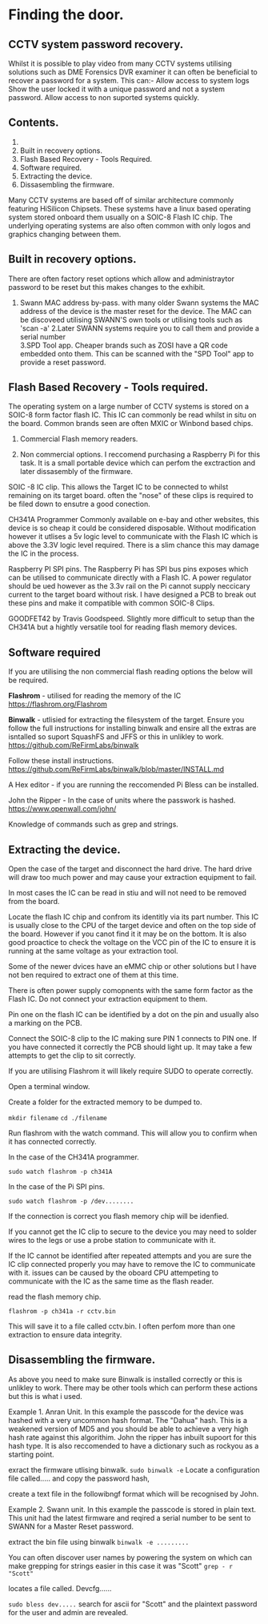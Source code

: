 # Finding the door. 
## CCTV system password recovery.

Whilst it is possible to play video from many CCTV systems utilising solutions such as DME Forensics DVR examiner it can often be beneficial to recover a password for a system.
This can:-
	Allow access to system logs
	Show the user locked it with a unique password and not a system password. 
	Allow access to non suported systems quickly. 


## Contents.
1.
2. Built in recovery options. 
3. Flash Based Recovery - Tools Required. 
4. Software required. 
5. Extracting the device.
6. Dissasembling the firmware. 

Many CCTV systems are based off of similar architecture commonly featuring HiSilicon Chipsets.
These systems have a linux based operating system stored onboard them usually on a SOIC-8 Flash IC chip. The underlying operating systems are also often common with only logos and graphics changing between them.



## Built in recovery options. 
There are often factory reset options which allow and administraytor password to be reset but this makes changes to the exhibit.
1. Swann MAC address by-pass. with many older Swann systems the MAC address of the device is the master reset for the device.
The MAC can be discoveed utilising SWANN'S own tools or utilising tools such as 'scan -a'
2.Later SWANN systems require you to call them and provide a serial number  
3.SPD Tool app. Cheaper brands such as ZOSI have a QR code embedded onto them. This can be scanned with the "SPD Tool" app to provide a reset password.

## Flash Based Recovery - Tools required. 

The operating system on a large number of CCTV systems is stored on a SOIC-8 form factor flash IC. This IC can commonly be read whilst in situ on the board. Common brands seen are often MXIC or Winbond based chips.

1. Commercial Flash memory readers. 

2. Non commercial options.
I reccomend purchasing a Raspberry Pi for this task. It is a small portable device which can perfom the exctraction and later dissasembly of the firmware. 

SOIC -8 IC clip. This allows the Target IC to be connected to whilst remaining on its target board. often the "nose" of these clips is required to be filed down to ensutre a good conection.

CH341A Programmer Commonly available on e-bay and other websites, this device is so cheap it could be considered disposable. Without modification however it utlises a 5v logic level to communicate with the Flash IC which is above the 3.3V logic level required. There is a slim chance this may damage the IC in the process.

Raspberry PI SPI pins. The Raspberry Pi has SPI bus pins exposes which can be utilised to communicate directly with a Flash IC. A power regulator should be ued however as the 3.3v rail on the Pi cannot supply neccicary current to the target board without risk. I have designed a PCB to break out these pins and make it compatible with common SOIC-8 Clips.  

GOODFET42 by Travis Goodspeed. Slightly more difficult to setup than the CH341A but a hightly versatile tool for reading flash memory devices. 

## Software required
If you are utilising the non commercial flash reading options the below will be required.

**Flashrom**  - utilised for reading the memory of the IC
https://flashrom.org/Flashrom


**Binwalk** - utlisied for extracting the filesystem of the target.
Ensure you follow the full instructions for installing binwalk and ensire all the extras are isntalled so suport SquashFS and JFFS or this in unlikley to work.
https://github.com/ReFirmLabs/binwalk

Follow these install instructions.
https://github.com/ReFirmLabs/binwalk/blob/master/INSTALL.md

A Hex editor - if you are running the reccomended Pi Bless can be installed.

John the Ripper - In the case of units where the passwork is hashed.
https://www.openwall.com/john/

Knowledge of commands such as grep and strings.

## Extracting the device. 
Open the case of the target and disconnect the hard drive. The hard drive will draw too much power and may cause your extraction equipment to fail.

In most cases the IC can be read in stiu and will not need to be removed from the board.

Locate the flash IC chip and confrom its identitly via its part number. This IC is usually close to the CPU of the target device and often on the top side of the board. However if you canot find it it may be on the bottom. It is also good proactice to check the voltage on the VCC pin of the IC to ensure it is running at the same voltage as your extraction tool.

Some of the newer dvices have an eMMC chip or other solutions but I have not ben required to extract one of them at this time.

There is often power supply comopnents with the same form factor as the Flash IC. Do not connect your extraction equipment to them.

Pin one on the flash IC can be identified by a dot on the pin and usually also a marking on the PCB.

Connect the SOIC-8 clip to the IC making sure PIN 1 connects to PIN one. If you have connected it correctly the PCB should light up. It may take a few attempts to get the clip to sit correctly.

If you are utilising Flashrom it will likely require SUDO to operate correctly.

Open a terminal window.

Create a folder for the extracted memory to be dumped to.

`mkdir filename`
`cd ./filename`

Run flashrom with the watch command. This will allow you to confirm when it has connected correctly.

In the case of the CH341A programmer.

`sudo watch flashrom -p ch341A`

In the case of the Pi SPI pins.

`sudo watch flashrom -p /dev........`

If the connection is correct you flash memory chip will be idenfied.

If you cannot get the IC clip to secure to the device you may need to solder wires to the legs or use a probe station to communicate with it.

If the IC cannot be identified after repeated attempts and you are sure the IC clip connected properly you may have to remove the IC to communicate with it. issues can be caused by the oboard CPU attempeting to communicate with the IC as the same time as the flash reader. 

read the flash memory chip.

`flashrom -p ch341a -r cctv.bin`

This will save it to a file called cctv.bin.
I often perfom more than one extraction to ensure data integrity.


## Disassembling the firmware.
As above you need to make sure Binwalk is installed correctly or this is unlikley to work. There may be other tools which can perform these actions but this is what i used. 

Example 1. 
Anran Unit.
In this example the passcode for the device was hashed with a very uncommon hash format. The "Dahua" hash. This is a weakened version of MD5 and you should be able to achieve a very high hash rate against this algorithim. 
John the ripper has inbuilt supoort for this hash type. It is also reccomended to have a dictionary such as rockyou as a starting point. 

exract the firmware utlising binwalk.
`sudo binwalk -e`
Locate a configuration file called..... and copy the password hash,

create a text file in the followibngf format which will be recognised by John.
 

Example 2. Swann unit.
In this example the passcode is stored in plain text. This unit had the latest firmware and reqired a serial number to be sent to SWANN for a Master Reset password. 

extract the bin file using binwalk
`binwalk -e .........`

You can often discover user names by powering the system on which can make grepping for strings easier in this case it was "Scott"
`grep - r "Scott"`

locates a file called.
Devcfg......

`sudo bless dev.....`
search for ascii for "Scott" and the plaintext password for the user and admin are revealed.
